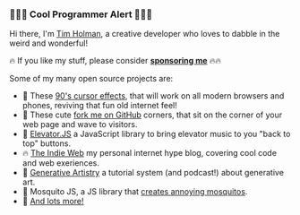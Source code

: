 ### 🚨🚨🚨 Cool Programmer Alert 🚨🚨🚨

Hi there, I'm [Tim Holman](https://tholman.com), a creative developer who loves to dabble in the weird and wonderful! 

🔥 If you like my stuff, please consider [**sponsoring me**](https://github.com/sponsors/tholman) 🔥🔥 

Some of my many open source projects are:
- 🐁 These [90's cursor effects](https://github.com/tholman/cursor-effects), that will work on all modern browsers and phones, reviving that fun old internet feel!
- 🐙 These cute [fork me on GitHub](https://github.com/tholman/github-corners) corners, that sit on the corner of your web page and wave to visitors.
- 🚠 [Elevator.JS](https://github.com/tholman/elevator.js) a JavaScript library to bring elevator music to you "back to top" buttons.
- 🔥 [The Indie Web](https://theindieweb.com/) my personal internet hype blog, covering cool code and web exeriences.
- 🎨 [Generative Artistry](https://generativeartistry.com/) a tutorial system (and podcast!) about generative art.
- 🦟 Mosquito JS, a JS library that [creates annoying mosquitos](https://github.com/tholman/mosquito-js).
- 🥔 [And lots more!](http://tholman.com/)
